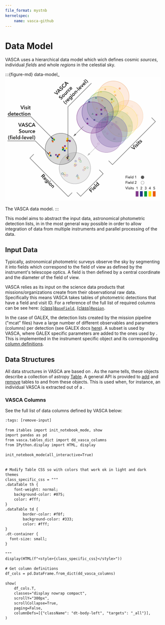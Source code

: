 ```yaml
---
file_format: mystnb
kernelspec:
    name: vasca-github
---
```

# Data Model

VASCA uses a hierarchical data model which wich defines cosmic _sources_, individual
_fields_ and whole _regions_ in the celestial sky.

:::{figure-md} data-model_
<img src="../images/VASCA_data_model_v2.jpg" alt="data_model" class="bg-primary mb-1" width="600px">

The VASCA data model.
::: 

This model aims to abstract the input data, astronomical photometric detection lists, in
in the most general way possible in order to allow integration of data from multiple
instruments and parallel processing of the data.

## Input Data
Typically, astronomical photometric surveys observe the sky by segmenting it into fields
which correspond to the field of view as defined by the instrument's telescope optics. A
field is then defined by a central coordinate and the diameter of the field of view.

VASCA relies as its input on the science data products that missions/organizations create
from their observational raw data. Specifically this means VASCA takes tables of
photometric detections that have a field and visit ID. For a reference of the full list
of required columns can be see here: [{class}`BaseField`](#base_field), [{class}`Region`](#vasca.tables_dict.region).

In the case of GALEX, the detection lists created by the mission pipeline ("mcat" files)
have a large number of different observables and parameters (columns) per detection (see
GALEX docs [here](http://www.galex.caltech.edu/wiki/Public:Documentation/Appendix_A.1)).
A subset is used by VASCA, where GALEX specific parameters are added to the ones used by
[](#BaseField). This is implemented in the instrument specific [](#TableCollection)
object [](#GALEXField) and its corresponding [column definitions](#vasca.tables_dict.galex_field).

## Data Structures
All data structures in VASCA are based on [](#TableCollection). As the name tells, these
objects describe a collection of astropy [Table](inv:#astropy.table.Table). A general
API is provided to [add](#add_table) and [remove](#remove_tables) tables to and from
these objects. This is used when, for instance, an individual VASCA [](#Source) is
extracted out of a [](#Region).

### VASCA Columns
See the full list of data columns defined by VASCA below:

```{code-cell}
:tags: [remove-input]

from itables import init_notebook_mode, show
import pandas as pd
from vasca.tables_dict import dd_vasca_columns
from IPython.display import HTML, display

init_notebook_mode(all_interactive=True)


# Modify Table CSS so with colors that work ok in light and dark themes
class_specific_css = """
.dataTable th {
    font-weight: normal;
    background-color: #075;
    color: #fff;
}
.dataTable td {
        border-color: #f0f;
        background-color: #333;
        color: #fff;
}
.dt-container {
  font-size: small;
}

"""
display(HTML(f"<style>{class_specific_css}</style>"))

# Get column definitions
df_cols = pd.DataFrame.from_dict(dd_vasca_columns)

show(
    df_cols.T,
    classes="display nowrap compact",
    scrollY="300px",
    scrollCollapse=True,
    paging=False,
    columnDefs=[{"className": "dt-body-left", "targets": "_all"}],
)
```
